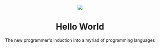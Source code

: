 <p align="center">
  <img src="https://user-images.githubusercontent.com/11808903/33225210-d3ea52a4-d17b-11e7-85df-b9f728ed919d.png" />
</p>

<h1 align="center">Hello World</h1>

<p align="center">The new programmer's induction into a myriad of programming languages</p>
